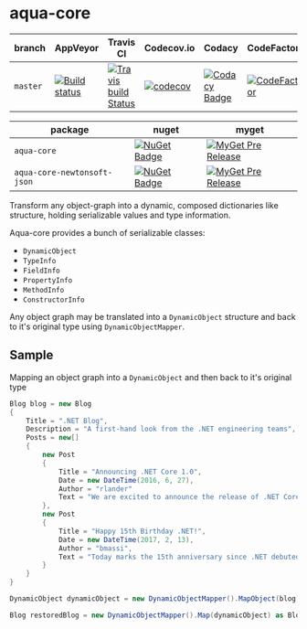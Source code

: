 # aqua-core

| branch   | AppVeyor                | Travis CI                      | Codecov.io         | Codacy                  | CodeFactor             | License                      |
| ---      | ---                     | ---                            | ---                | ---                     | ---                    | ---                          |
| `master` | [![Build status][1]][2] | [![Travis build Status][3]][4] | [![codecov][5]][6] | [![Codacy Badge][7]][8] | [![CodeFactor][9]][10] | [![GitHub license][11]][12] |

| package                     | nuget                    | myget                          |
| ---                         | ---                      | ---                            |
| `aqua-core`                 | [![NuGet Badge][13]][14] | [![MyGet Pre Release][17]][18] |
| `aqua-core-newtonsoft-json` | [![NuGet Badge][15]][16] | [![MyGet Pre Release][19]][20] |

[1]: https://ci.appveyor.com/api/projects/status/98rc3yav530hlw1c/branch/master?svg=true
[2]: https://ci.appveyor.com/project/6bee/aqua-core
[3]: https://travis-ci.org/6bee/aqua-core.svg?branch=master
[4]: https://travis-ci.org/6bee/aqua-core?branch=master
[5]: https://codecov.io/gh/6bee/aqua-core/branch/master/graph/badge.svg
[6]: https://codecov.io/gh/6bee/aqua-core
[7]: https://api.codacy.com/project/badge/Grade/92ef3842d8274d148b0af85aa5ec6acc
[8]: https://www.codacy.com/manual/6bee/aqua-core?utm_source=github.com&amp;utm_medium=referral&amp;utm_content=6bee/aqua-core&amp;utm_campaign=Badge_Grade
[9]: https://www.codefactor.io/repository/github/6bee/aqua-core/badge
[10]: https://www.codefactor.io/repository/github/6bee/aqua-core
[11]: https://img.shields.io/github/license/6bee/aqua-core.svg
[12]: https://github.com/6bee/aqua-core/blob/master/license.txt

[13]: https://buildstats.info/nuget/aqua-core?includePreReleases=true
[14]: http://www.nuget.org/packages/aqua-core
[15]: https://buildstats.info/nuget/aqua-core-newtonsoft-json?includePreReleases=true
[16]: http://www.nuget.org/packages/aqua-core-newtonsoft-json
[17]: http://img.shields.io/myget/aqua/vpre/aqua-core.svg?style=flat-square&label=myget
[18]: https://www.myget.org/feed/aqua/package/nuget/aqua-core
[19]: http://img.shields.io/myget/aqua/vpre/aqua-core-newtonsoft-json.svg?style=flat-square&label=myget
[20]: https://www.myget.org/feed/aqua/package/nuget/aqua-core-newtonsoft-json


Transform any object-graph into a dynamic, composed dictionaries like structure, holding serializable values and type information.

Aqua-core provides a bunch of serializable classes:
*   `DynamicObject`
*   `TypeInfo`
*   `FieldInfo`
*   `PropertyInfo`
*   `MethodInfo`
*   `ConstructorInfo`

Any object graph may be translated into a `DynamicObject` structure and back to it's original type using `DynamicObjectMapper`.

## Sample

Mapping an object graph into a `DynamicObject` and then back to it's original type
```C#
Blog blog = new Blog
{
    Title = ".NET Blog",
    Description = "A first-hand look from the .NET engineering teams",
    Posts = new[]
    {
        new Post
        {
            Title = "Announcing .NET Core 1.0",
            Date = new DateTime(2016, 6, 27),
            Author = "rlander"
            Text = "We are excited to announce the release of .NET Core 1.0, ASP.NET Core 1.0 and Entity Framework Core 1.0, available on Windows, OS X and Linux! .NET Core is a cross-platform, open source, and modular .NET platform [...]"
        },
        new Post
        {
            Title = "Happy 15th Birthday .NET!",
            Date = new DateTime(2017, 2, 13),
            Author = "bmassi",
            Text = "Today marks the 15th anniversary since .NET debuted to the world [...]"
        }
    }
}

DynamicObject dynamicObject = new DynamicObjectMapper().MapObject(blog);

Blog restoredBlog = new DynamicObjectMapper().Map(dynamicObject) as Blog;
```